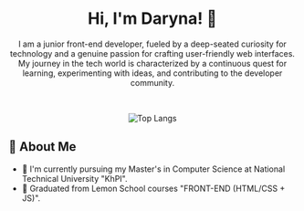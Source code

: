 <div align="center">
 
# Hi, I'm Daryna! 👋
 
I am a junior front-end developer, fueled by a deep-seated curiosity for technology and a genuine passion for crafting user-friendly web interfaces. My journey in the tech world is characterized by a continuous quest for learning, experimenting with ideas, and contributing to the developer community.

<br>
    

  ![Top Langs](https://github-readme-stats.vercel.app/api/top-langs/?username=odrryl&layout=compact&theme=blue_navy)


  </div>

## 🚀 About Me

- 🔭 I'm currently pursuing my Master's in Computer Science at National Technical University "KhPI".
- 🍋 Graduated from Lemon School courses "FRONT-END (HTML/CSS + JS)".
